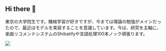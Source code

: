 ## Hi there 👋

<!--
**ShibasakiTakahiro/ShibasakiTakahiro** is a ✨ _special_ ✨ repository because its `README.md` (this file) appears on your GitHub profile.

Here are some ideas to get you started:

- 🔭 I’m currently working on ...
- 🌱 I’m currently learning ...
- 👯 I’m looking to collaborate on ...
- 🤔 I’m looking for help with ...
- 💬 Ask me about ...
- 📫 How to reach me: ...
- 😄 Pronouns: ...
- ⚡ Fun fact: ...
-->

東京の大学院生です。機械学習が好きですが、今までは理論の勉強がメインだったので、最近はモデルを実装することを意識しています。今は、研究を主軸に、楽曲リコメンドシステムのShibatifyや言語処理100本ノック頑張ります。

<div>
<a href="https://speakerdeck.com/shiba4839">
<img src="https://img.shields.io/badge/-speakerdeck-009287.svg?logo=speakerdeck&style=for-the-badge&logoColor=ffffff" />
</a>
</div>
